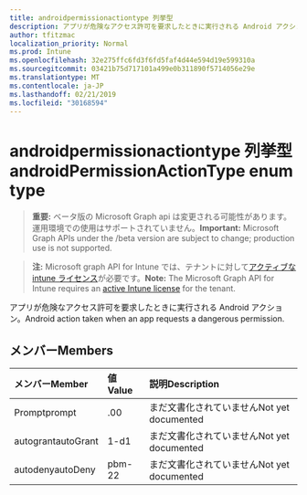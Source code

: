 ```yaml
---
title: androidpermissionactiontype 列挙型
description: アプリが危険なアクセス許可を要求したときに実行される Android アクション。
author: tfitzmac
localization_priority: Normal
ms.prod: Intune
ms.openlocfilehash: 32e275ffc6fd3f6fd5faf4d44e594d19e599310a
ms.sourcegitcommit: 03421b75d717101a499e0b311890f5714056e29e
ms.translationtype: MT
ms.contentlocale: ja-JP
ms.lasthandoff: 02/21/2019
ms.locfileid: "30168594"
---
```

# <a name="androidpermissionactiontype-enum-type"></a><span data-ttu-id="ef8ad-103">androidpermissionactiontype 列挙型</span><span class="sxs-lookup"><span data-stu-id="ef8ad-103">androidPermissionActionType enum type</span></span>

> <span data-ttu-id="ef8ad-104">**重要:** ベータ版の Microsoft Graph api は変更される可能性があります。運用環境での使用はサポートされていません。</span><span class="sxs-lookup"><span data-stu-id="ef8ad-104">**Important:** Microsoft Graph APIs under the /beta version are subject to change; production use is not supported.</span></span>

> <span data-ttu-id="ef8ad-105">**注:** Microsoft graph API for Intune では、テナントに対して[アクティブな intune ライセンス](https://go.microsoft.com/fwlink/?linkid=839381)が必要です。</span><span class="sxs-lookup"><span data-stu-id="ef8ad-105">**Note:** The Microsoft Graph API for Intune requires an [active Intune license](https://go.microsoft.com/fwlink/?linkid=839381) for the tenant.</span></span>

<span data-ttu-id="ef8ad-106">アプリが危険なアクセス許可を要求したときに実行される Android アクション。</span><span class="sxs-lookup"><span data-stu-id="ef8ad-106">Android action taken when an app requests a dangerous permission.</span></span>

## <a name="members"></a><span data-ttu-id="ef8ad-107">メンバー</span><span class="sxs-lookup"><span data-stu-id="ef8ad-107">Members</span></span>
|<span data-ttu-id="ef8ad-108">メンバー</span><span class="sxs-lookup"><span data-stu-id="ef8ad-108">Member</span></span>|<span data-ttu-id="ef8ad-109">値</span><span class="sxs-lookup"><span data-stu-id="ef8ad-109">Value</span></span>|<span data-ttu-id="ef8ad-110">説明</span><span class="sxs-lookup"><span data-stu-id="ef8ad-110">Description</span></span>|
|:---|:---|:---|
|<span data-ttu-id="ef8ad-111">Prompt</span><span class="sxs-lookup"><span data-stu-id="ef8ad-111">prompt</span></span>|<span data-ttu-id="ef8ad-112">.0</span><span class="sxs-lookup"><span data-stu-id="ef8ad-112">0</span></span>|<span data-ttu-id="ef8ad-113">まだ文書化されていません</span><span class="sxs-lookup"><span data-stu-id="ef8ad-113">Not yet documented</span></span>|
|<span data-ttu-id="ef8ad-114">autogrant</span><span class="sxs-lookup"><span data-stu-id="ef8ad-114">autoGrant</span></span>|<span data-ttu-id="ef8ad-115">1-d</span><span class="sxs-lookup"><span data-stu-id="ef8ad-115">1</span></span>|<span data-ttu-id="ef8ad-116">まだ文書化されていません</span><span class="sxs-lookup"><span data-stu-id="ef8ad-116">Not yet documented</span></span>|
|<span data-ttu-id="ef8ad-117">autodeny</span><span class="sxs-lookup"><span data-stu-id="ef8ad-117">autoDeny</span></span>|<span data-ttu-id="ef8ad-118">pbm-2</span><span class="sxs-lookup"><span data-stu-id="ef8ad-118">2</span></span>|<span data-ttu-id="ef8ad-119">まだ文書化されていません</span><span class="sxs-lookup"><span data-stu-id="ef8ad-119">Not yet documented</span></span>|




